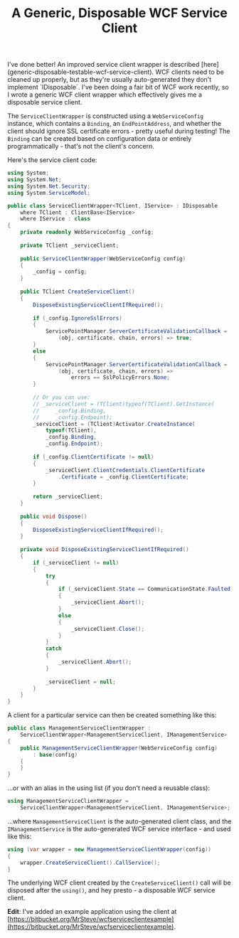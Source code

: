 ﻿---
layout: post
title: A Generic, Disposable WCF Service Client
excerpt: WCF clients need to be cleaned up properly, but as they're usually auto-generated they don't implement IDisposable. I've been doing a fair bit of WCF work recently, so I wrote a generic WCF client wrapper which effectively gives me a disposable service client.
tags: [WCF]
---

<span class="updated">
I've done better! An improved service client wrapper is described 
[here](generic-disposable-testable-wcf-service-client).
</span>

<span class="first">
WCF clients need to be cleaned up properly, but as they're usually auto-generated they don't implement 
`IDisposable`. I've been doing a fair bit of WCF work recently, so I wrote a generic WCF client wrapper 
which effectively gives me a disposable service client.
</span>

The `ServiceClientWrapper` is constructed using a `WebServiceConfig` instance, which contains a 
`Binding`, an `EndPointAddress`, and whether the client should ignore SSL certificate errors - 
pretty useful during testing! The `Binding` can be created based on configuration data or entirely 
programmatically - that's not the client's concern.

Here's the service client code:

```csharp
using System;
using System.Net;
using System.Net.Security;
using System.ServiceModel;

public class ServiceClientWrapper<TClient, IService> : IDisposable
    where TClient : ClientBase<IService>
    where IService : class
{
    private readonly WebServiceConfig _config;
 
    private TClient _serviceClient;
 
    public ServiceClientWrapper(WebServiceConfig config)
    {
        _config = config;
    }
 
    public TClient CreateServiceClient()
    {
        DisposeExistingServiceClientIfRequired();
 
        if (_config.IgnoreSslErrors)
        {
            ServicePointManager.ServerCertificateValidationCallback =
                (obj, certificate, chain, errors) => true;
        }
        else
        {
            ServicePointManager.ServerCertificateValidationCallback =
                (obj, certificate, chain, errors) => 
                    errors == SslPolicyErrors.None;
        }
 
        // Or you can use:
        // _serviceClient = (TClient)typeof(TClient).GetInstance(
        //     _config.Binding,
        //     _config.Endpoint);
        _serviceClient = (TClient)Activator.CreateInstance(
            typeof(TClient),
            _config.Binding,
            _config.Endpoint);
 
        if (_config.ClientCertificate != null)
        {
            _serviceClient.ClientCredentials.ClientCertificate
                .Certificate = _config.ClientCertificate;
        }
 
        return _serviceClient;
    }
 
    public void Dispose()
    {
        DisposeExistingServiceClientIfRequired();
    }
 
    private void DisposeExistingServiceClientIfRequired()
    {
        if (_serviceClient != null)
        {
            try
            {
                if (_serviceClient.State == CommunicationState.Faulted)
                {
                    _serviceClient.Abort();
                }
                else
                {
                    _serviceClient.Close();
                }
            }
            catch
            {
                _serviceClient.Abort();
            }
 
            _serviceClient = null;
        }
    }
}
```

A client for a particular service can then be created something like this:

```csharp
public class ManagementServiceClientWrapper :
    ServiceClientWrapper<ManagementServiceClient, IManagementService>
{
    public ManagementServiceClientWrapper(WebServiceConfig config)
        : base(config)
    {
    }
}
```

...or with an alias in the using list (if you don't need a reusable class):

```csharp
using ManagementServiceClientWrapper =
    ServiceClientWrapper<ManagementServiceClient, IManagementService>;
```

...where `ManagementServiceClient` is the auto-generated client class, and the `IManagementService` 
is the auto-generated WCF service interface - and used like this:

```csharp
using (var wrapper = new ManagementServiceClientWrapper(config))
{
    wrapper.CreateServiceClient().CallService();
}
```

The underlying WCF client created by the `CreateServiceClient()` call will be disposed after the 
`using()`, and hey presto - a disposable WCF service client.

**Edit**: I've added an example application using the client at 
[https://bitbucket.org/MrSteve/wcfserviceclientexample](https://bitbucket.org/MrSteve/wcfserviceclientexample).